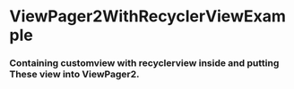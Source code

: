 # ViewPager2WithRecyclerViewExample 
### Containing customview with recyclerview inside and putting These view into ViewPager2. 
